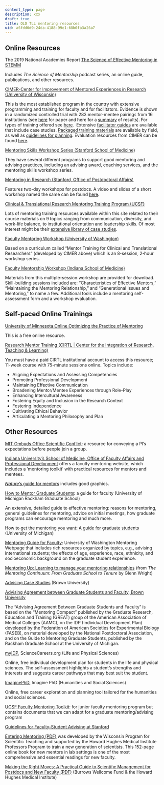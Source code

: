 ```yaml
---
content_type: page
description: xxx
draft: true
title: OLD TLL mentoring resources
uid: a6fdd6d9-24da-4188-99e1-68b0fa3a26a7
---
```

## Online Resources

The 2019 National Academies Report [The Science of Effective Mentoring in STEMM](https://www.nationalacademies.org/our-work/the-science-of-effective-mentoring-in-stemm)

Includes *The Science of Mentorship* podcast series, an online guide, publications, and other resources.

[CIMER-Center for Improvement of Mentored Experiences in Research (University of Wisconsin)](https://cimerproject.org/)

This is the most established program in the country with extensive programming and training for faculty and for facilitators. Evidence is shown in a randomized controlled trial with 283 mentor-mentee pairings from 16 institutions (see [here](https://journals.lww.com/academicmedicine/Fulltext/2014/05000/Training_Mentors_of_Clinical_and_Translational.26.aspx) for paper and here for a [summary](https://cimerproject.org/#/curricula/recruiting) of results). For types of training offered see [here](https://cimerproject.org/#/services/training).  Extensive [facilitator guides](https://health.usf.edu/medicine/mdprogram/rise/scholarsresources/~/media/FBB05459BD6B4396BB76725C85BAFF9E.ashx) are available that include case studies. [Packaged training materials](https://cimerproject.org/#/completeCurricula/mentor) are available by field, as well as [guidelines for planning](https://cimerproject.org/#/curricula/planning). Evaluation resources from CIMER can be found [here](https://cimerproject.org/#/evaluation/mentor-training).

[Mentoring Skills Workshop Series (Stanford School of Medicine)](http://med.stanford.edu/academy/programs/mentoring-skills-workshop-series.html)

They have several different programs to support good mentoring and advising practices, including an advising award, coaching services, and the mentoring skills workshop series.

[Mentoring in Research (Stanford, Office of Postdoctoral Affairs)](https://postdocs.stanford.edu/events/series/mentoring-research)

Features two-day workshops for postdocs. A video and slides of a short workshop named the same can be found [here](https://vpge.stanford.edu/resources/mentoring-research-skills-mentoring).

[Clinical & Translational Research Mentoring Training Program (UCSF)](http://accelerate.ucsf.edu/training/mtp)

Lots of mentoring training resources available within this site related to their course materials on 9 topics ranging from communication, diversity, and work-life balance, to institutional orientation and leadership skills. Of most interest might be their [extensive library of case studies](http://accelerate.ucsf.edu/training/mdp-cases).

[Faculty Mentoring Workshop (University of Washington)](https://ictr.wisc.edu/mentoring/)

Based on a curriculum called “Mentor Training for Clinical and Translational Researchers” (developed by CIMER above) which is an 8-session, 2-hour workshop series.

[Faculty Mentorship Workshop (Indiana School of Medicine)](https://www.mededportal.org/publication/9778/)

Materials from this multiple-session workshop are provided for download. Skill-building sessions included are: “Characteristics of Effective Mentors,” “Maintaining the Mentoring Relationship,” and “Generational Issues and Mentoring,” to name a few. Additional tools include a mentoring self-assessment form and a workshop evaluation.

## Self-paced Online Trainings

[University of Minnesota Online Optimizing the Practice of Mentoring](https://www.ctsi.umn.edu/education-and-training/mentoring/mentor-training) 

This is a free online resource.

[Research Mentor Training (CIRTL | Center for the Integration of Research, Teaching & Learning)](https://www.cirtl.net/courses/261)

You must have a paid CIRTL institutional account to access this resource; 11-week course with 75-minute sessions online. Topics include:

- Aligning Expectations and Assessing Competencies 
- Promoting Professional Development 
- Maintaining Effective Communication 
- Broadening Mentor/Mentee Experiences through Role-Play 
- Enhancing Intercultural Awareness 
- Fostering Equity and Inclusion in the Research Context 
- Fostering Independence 
- Cultivating Ethical Behavior 
- Articulating a Mentoring Philosophy and Plan

## Other Resources

[MIT Ombuds Office Scientific Conflict](https://ombudsman.nih.gov/scientific_conflicts): a resource for conveying a PI’s expectations before people join a group.

[Indiana University’s School of Medicine, Office of Faculty Affairs and Professional Development](https://faculty.medicine.iu.edu/let-us-help/mentoring/mentoring-toolkit/) offers a faculty mentoring website, which includes a ‘mentoring toolkit’ with practical resources for mentors and mentees.

[*Nature*’s guide for mentors](https://www.nature.com/articles/447791a?foxtrotcallback=true) includes good graphics.

[How to Mentor Graduate Students](https://rackham.umich.edu/wp-content/uploads/2018/11/Fmentoring.pdf): a guide for faculty (University of Michigan Rackham Graduate School)

An extensive, detailed guide to effective mentoring: reasons for mentoring, general guidelines for mentoring, advice on initial meetings, how graduate programs can encourage mentoring and much more.

[How to get the mentoring you want: A guide for graduate students](https://rackham.umich.edu/wp-content/uploads/2018/11/mentoring.pdf) (University of Michigan)

[Mentoring Guide for Faculty](https://grad.uw.edu/for-students-and-post-docs/core-programs/mentoring/mentoring-guides-for-faculty/): University of Washington Mentoring Webpage that includes rich resources organized by topics, e.g., advising international students; the effects of age, experience, race, ethnicity, and socioeconomic background on the graduate student experience.

[Mentoring Up: Learning to manage your mentoring relationships](https://stanford.app.box.com/s/pkttqmz9t8pwazuiwhgtnzq4lyc4s9y2) (from *The Mentoring Continuum: From Graduate School to Tenure* by Glenn Wright)

[Advising Case Studies](https://www.brown.edu/academics/gradschool/sites/brown.edu.academics.gradschool/files/uploads/Case%20Studies%20For%20Mentoring%2010-20-2017.pdf) (Brown University)

[Advising Agreement between Graduate Students and Faculty, Brown University](http://www.brown.edu/academics/gradschool/sites/brown.edu.academics.gradschool/files/uploads/Advising%20Agreement.docx)

The “Advising Agreement Between Graduate Students and Faculty” is based on the “Mentoring Compact” published by the Graduate Research, Education and Training (GREAT) group of the American Association of Medical Colleges (AAMC), on the IDP (Individual Development Plan) developed by the Federation of American Societies for Experimental Biology (FASEB), on material developed by the National Postdoctoral Association, and on the Guide to Mentoring Graduate Students, published by the Rackham Graduate School at the University of Michigan.

[myIDP](http://myidp.sciencecareers.org/), ScienceCareers.org (Life and Physical Sciences)

Online, free individual development plan for students in the life and physical sciences. The self-assessment highlights a student’s strengths and interests and suggests career pathways that may best suit the student.

[ImaginePhD](https://www.imaginephd.com/), Imagine PhD (Humanities and Social Sciences)

Online, free career exploration and planning tool tailored for the humanities and social sciences.

[UCSF Faculty Mentoring Toolkit](https://facultyacademicaffairs.ucsf.edu/faculty-life/mentoring): for junior faculty mentoring program but contains documents that we can adapt for a graduate mentoring/advising program

[Guidelines for Faculty-Student Advising at Stanford](https://vpge.stanford.edu/academic-guidance/advising-mentoring/advising-0)

[Entering Mentoring (PDF)](https://www.hhmi.org/sites/default/files/Educational%20Materials/Lab%20Management/entering_mentoring.pdf) was developed by the Wisconsin Program for Scientific Teaching and supported by the Howard Hughes Medical Institute Professors Program to train a new generation of scientists. This 152-page online book for new mentors in lab settings is one of the most comprehensive and essential readings for new faculty. 

[Making the Right Moves: A Practical Guide to Scientifıc Management for Postdocs and New Faculty (PDF)](https://www.hhmi.org/sites/default/files/Educational%20Materials/Lab%20Management/Making%20the%20Right%20Moves/moves2.pdf) (Burrows Wellcome Fund & the Howard Hughes Medical Institute)